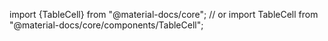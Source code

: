 import {TableCell} from "@material-docs/core";
// or
import TableCell from "@material-docs/core/components/TableCell";